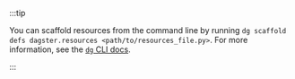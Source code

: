 :::tip

You can scaffold resources from the command line by running `dg scaffold defs dagster.resources <path/to/resources_file.py>`. For more information, see the [`dg` CLI docs](/api/clis/dg-cli#dg-scaffold).

:::
